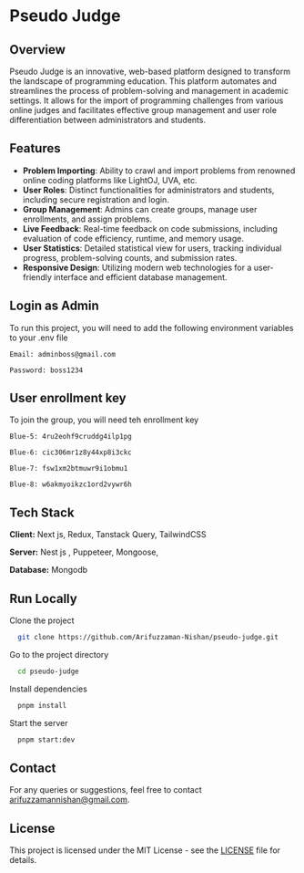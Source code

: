 # Pseudo Judge

## Overview

Pseudo Judge is an innovative, web-based platform designed to transform the landscape of programming education. This platform automates and streamlines the process of problem-solving and management in academic settings. It allows for the import of programming challenges from various online judges and facilitates effective group management and user role differentiation between administrators and students.

## Features

- **Problem Importing**: Ability to crawl and import problems from renowned online coding platforms like LightOJ, UVA, etc.
- **User Roles**: Distinct functionalities for administrators and students, including secure registration and login.
- **Group Management**: Admins can create groups, manage user enrollments, and assign problems.
- **Live Feedback**: Real-time feedback on code submissions, including evaluation of code efficiency, runtime, and memory usage.
- **User Statistics**: Detailed statistical view for users, tracking individual progress, problem-solving counts, and submission rates.
- **Responsive Design**: Utilizing modern web technologies for a user-friendly interface and efficient database management.

## Login as Admin

To run this project, you will need to add the following environment variables to your .env file

`Email: adminboss@gmail.com`

`Password: boss1234`

## User enrollment key

To join the group, you will need teh enrollment key

`Blue-5: 4ru2eohf9cruddg4ilp1pg`

`Blue-6: cic306mr1z8y44xp8i3ckc`

`Blue-7: fsw1xm2btmuwr9i1obmu1`

`Blue-8: w6akmyoikzc1ord2vywr6h`

## Tech Stack

**Client:** Next js, Redux, Tanstack Query, TailwindCSS

**Server:** Nest js , Puppeteer, Mongoose,

**Database:** Mongodb

## Run Locally

Clone the project

```bash
  git clone https://github.com/Arifuzzaman-Nishan/pseudo-judge.git
```

Go to the project directory

```bash
  cd pseudo-judge
```

Install dependencies

```bash
  pnpm install
```

Start the server

```bash
  pnpm start:dev
```

## Contact

For any queries or suggestions, feel free to contact arifuzzamannishan@gmail.com.

## License

This project is licensed under the MIT License - see the [LICENSE](LICENSE) file for details.
